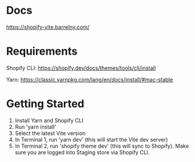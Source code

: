 # Docs

https://shopify-vite.barrelny.com/

# Requirements

Shopify CLI: https://shopify.dev/docs/themes/tools/cli/install

Yarn: https://classic.yarnpkg.com/lang/en/docs/install/#mac-stable

# Getting Started

1. Install Yarn and Shopify CLI
2. Run 'yarn install'
3. Select the latest Vite version
4. In Terminal 1, run 'yarn dev' (this will start the Vite dev server)
5. In Terminal 2, run 'shopify theme dev' (this will sync to Shopify). Make sure you are logged into Staging store via Shopify CLI.
